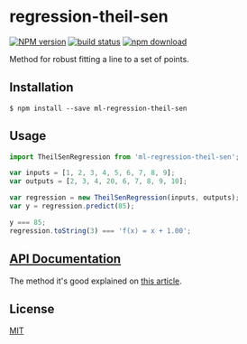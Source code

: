 # regression-theil-sen

  [![NPM version][npm-image]][npm-url]
  [![build status][travis-image]][travis-url]
  [![npm download][download-image]][download-url]

Method for robust fitting a line to a set of points.

## Installation

`$ npm install --save ml-regression-theil-sen`

## Usage

```js
import TheilSenRegression from 'ml-regression-theil-sen';

var inputs = [1, 2, 3, 4, 5, 6, 7, 8, 9];
var outputs = [2, 3, 4, 20, 6, 7, 8, 9, 10];

var regression = new TheilSenRegression(inputs, outputs);
var y = regression.predict(85);

y === 85;
regression.toString(3) === 'f(x) = x + 1.00';
```

## [API Documentation](https://mljs.github.io/regression-theil-sen/)
The method it's good explained on [this article](https://en.wikipedia.org/wiki/Theil%E2%80%93Sen_estimator).

## License

  [MIT](./LICENSE)

[npm-image]: https://img.shields.io/npm/v/ml-regression-theil-sen.svg?style=flat-square
[npm-url]: https://npmjs.org/package/ml-regression-theil-sen
[travis-image]: https://img.shields.io/travis/mljs/regression-theil-sen/master.svg?style=flat-square
[travis-url]: https://travis-ci.org/mljs/regression-theil-sen
[download-image]: https://img.shields.io/npm/dm/ml-regression-theil-sen.svg?style=flat-square
[download-url]: https://npmjs.org/package/ml-regression-theil-sen
